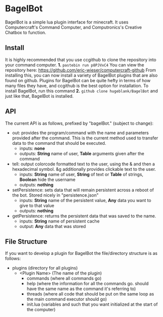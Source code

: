 # BagelBot
BagelBot is a simple lua plugin interface for minecraft.
It uses Computercraft's Command Computer, and Computronics's Creative Chatbox to function.
## Install
It is highly recommended that you use ccgithub to clone the repository into your command computer.
**1.** `pastebin run p8PJVxC4`
You can view the repository here: https://github.com/eric-wieser/computercraft-github
From installing this, you can now install a variety of BagelBot plugins that are also found on github. Plugins for BagelBot can be quite hefty in terms of how many files they have, and ccgithub is the best option for installation.
To install BagelBot, run this command
**2.** `github clone hugeblank/BagelBot`
and just like that, BagelBot is installed.

## API
The current API is as follows, prefixed by "bagelBot." (subject to change):
- out: provides the program/command with the name and parameters provided after the command. This is the current method used to transfer data to the command that should be executed.
	- inputs: **none**
	- outputs: **String** name of user, **Table** arguments given after the command
- tell: output colorcode formatted text to the user, using the & and then a hexadecimal symbol. &g additionally provides clickable text to the user.
	- inputs: **String** name of user, **String** of text or **Table** of strings, **Boolean** hide the username
	- outputs: **nothing**
- setPersistence: sets data that will remain persistent across a reboot of the bot. Stored nicely in "persistence.json"
	- inputs: **String** name of the persistent value, **Any** data you want to give to that value
	- outputs: **nothing**
- getPersistence: returns the persistent data that was saved to the name.
	- inputs: **String** name of persistent cache
	- output: **Any** data that was stored

## File Structure
If you want to develop a plugin for BagelBot the file/directory structure is as follows:
* plugins (directory for all plugins)
	* \<Plugin Name> (The name of the plugin)
		* commands (where all commands go)
		* help (where the information for all the commands go. should have the same name as the command it's referring to)
		* threads (where all code that should be put on the same loop as the main command executor should go)
		* init.lua (variables and such that you want initialized at the start of the computer)
